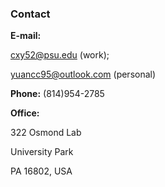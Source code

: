 ### Contact
**E-mail:** 

<cxy52@psu.edu> (work); 

<yuancc95@outlook.com> (personal)

**Phone:** (814)954-2785

**Office:** 

322 Osmond Lab

University Park

PA 16802, USA
<br>












